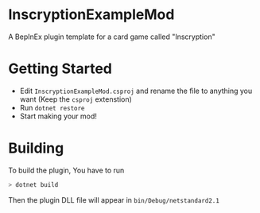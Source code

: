 # InscryptionExampleMod

A BepInEx plugin template for a card game called "Inscryption"

# Getting Started

- Edit `InscryptionExampleMod.csproj` and rename the file to anything you want (Keep the `csproj` extenstion)
- Run `dotnet restore`
- Start making your mod! 

# Building

To build the plugin, You have to run

```sh
> dotnet build
```

Then the plugin DLL file will appear in `bin/Debug/netstandard2.1`